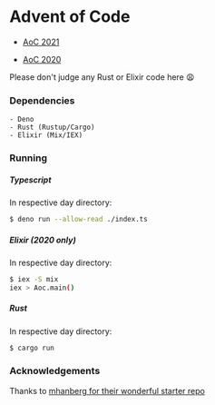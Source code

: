 # Advent of Code 

- [AoC 2021](https://adventofcode.com/2021/about)

- [AoC 2020](https://adventofcode.com/2020/about)

Please don't judge any Rust or Elixir code here :weary:

### Dependencies
    - Deno
    - Rust (Rustup/Cargo)
    - Elixir (Mix/IEX)
    
### Running

##### Typescript
In respective day directory:
```bash
$ deno run --allow-read ./index.ts
```

##### Elixir (2020 only)
In respective day directory:
```bash
$ iex -S mix 
iex > Aoc.main()
```

##### Rust
In respective day directory:
```bash
$ cargo run
```

### Acknowledgements

Thanks to [mhanberg for their wonderful starter repo](https://github.com/mhanberg/advent-of-code-elixir-starter)
